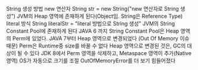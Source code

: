 String 생성 방법
new 연산자
String str = new String("new 연산자로 String 생성")
JVM의 Heap 영역에 존재하게 된다(Object임. String은 Reference Type)
literal 방식
String literalStr = "literal 방법으로 String 생성"
JVM의 String Constant Pool에 존재하게 된다
JAVA 6 까지 String Constant Pool은 Heap 영역의 Perm에 있었다.
JAVA 7부터 Heap 영역으로 변경되었다 (Out Of Memory 이슈때문)
Perm은 Runtime중 size를 바꿀 수 없다
Heap 영역으로 변경된 것은, GC의 대상이 될 수 있다
JDK 8에서 Perm 영역을 삭제하고, Metaspace 영역이 추가(Native 영역)
OS가 자동으로 크기를 조절
OutOfMemoryError를 더 보기 힘들어졌다